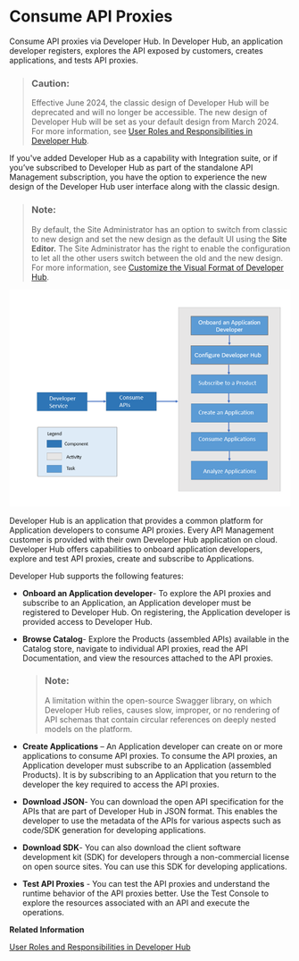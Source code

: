 <!-- loioea561e424f6e44aa985fceedf7fabee7 -->

# Consume API Proxies

Consume API proxies via Developer Hub. In Developer Hub, an application developer registers, explores the API exposed by customers, creates applications, and tests API proxies.

> ### Caution:  
> Effective June 2024, the classic design of Developer Hub will be deprecated and will no longer be accessible. The new design of Developer Hub will be set as your default design from March 2024. For more information, see [User Roles and Responsibilities in Developer Hub](user-roles-and-responsibilities-in-developer-hub-54b4607.md).

If you've added Developer Hub as a capability with Integration suite, or if you’ve subscribed to Developer Hub as part of the standalone API Management subscription, you have the option to experience the new design of the Developer Hub user interface along with the classic design.

> ### Note:  
> By default, the Site Administrator has an option to switch from classic to new design and set the new design as the default UI using the **Site Editor.** The Site Administrator has the right to enable the configuration to let all the other users switch between the old and the new design. For more information, see [Customize the Visual Format of Developer Hub](customize-the-visual-format-of-developer-hub-2eacd52.md).

![](images/ABHE_Block_509b298.png)

Developer Hub is an application that provides a common platform for Application developers to consume API proxies. Every API Management customer is provided with their own Developer Hub application on cloud. Developer Hub offers capabilities to onboard application developers, explore and test API proxies, create and subscribe to Applications.

Developer Hub supports the following features:

-   **Onboard an Application developer**- To explore the API proxies and subscribe to an Application, an Application developer must be registered to Developer Hub. On registering, the Application developer is provided access to Developer Hub.
-   **Browse Catalog**- Explore the Products \(assembled APIs\) available in the Catalog store, navigate to individual API proxies, read the API Documentation, and view the resources attached to the API proxies.

    > ### Note:  
    > A limitation within the open-source Swagger library, on which Developer Hub relies, causes slow, improper, or no rendering of API schemas that contain circular references on deeply nested models on the platform.

-   **Create Applications** – An Application developer can create on or more applications to consume API proxies. To consume the API proxies, an Application developer must subscribe to an Application \(assembled Products\). It is by subscribing to an Application that you return to the developer the key required to access the API proxies.
-   **Download JSON**- You can download the open API specification for the APIs that are part of Developer Hub in JSON format. This enables the developer to use the metadata of the APIs for various aspects such as code/SDK generation for developing applications.

-   **Download SDK**- You can also download the client software development kit \(SDK\) for developers through a non-commercial license on open source sites. You can use this SDK for developing applications.

-   **Test API Proxies** - You can test the API proxies and understand the runtime behavior of the API proxies better. Use the Test Console to explore the resources associated with an API and execute the operations.

**Related Information**  


[User Roles and Responsibilities in Developer Hub](user-roles-and-responsibilities-in-developer-hub-54b4607.md "After activating Developer Hub in SAP Integration Suite, you need to assign users the necessary roles and role collections to access the various features and functionalities of .")

